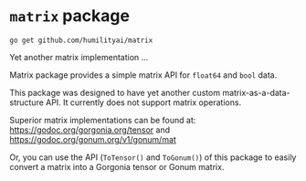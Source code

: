 # `matrix` package

`go get github.com/humilityai/matrix`

Yet another matrix implementation ...

Matrix package provides a simple matrix API for `float64` and `bool` data.

This package was designed to have yet another custom matrix-as-a-data-structure API. It currently does not support matrix operations.

Superior matrix implementations can be found at: https://godoc.org/gorgonia.org/tensor and https://godoc.org/gonum.org/v1/gonum/mat

Or, you can use the API (`ToTensor()` and `ToGonum()`) of this package to easily convert a matrix into a Gorgonia tensor or Gonum matrix.
